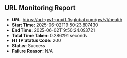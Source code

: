## URL Monitoring Report

- **URL:** https://api-gw1-prod1.fisglobal.com/gw/v1/health
- **Start Time:** 2025-06-02T19:50:23.807430
- **End Time:** 2025-06-02T19:50:24.093721
- **Total Time Taken:** 0.286291 seconds
- **HTTP Status Code:** 200
- **Status:** Success
- **Failure Reason:** N/A
